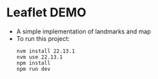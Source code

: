 # Leaflet DEMO

* A simple implementation of landmarks and map
* To run this project:
  ```
  nvm install 22.13.1
  nvm use 22.13.1
  npm install
  npm run dev
  ```

